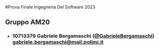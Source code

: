 #Prova Finale Ingegneria Del Software 2023
## Gruppo AM20

- ### 10713379  Gabriele Bergamaschi ([@GabrieleBergamaschi](https://github.com/GabrieleBergamaschi)) <br>gabriele.bergamaschi@mail.polimi.it
